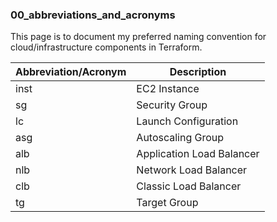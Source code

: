 ### 00_abbreviations_and_acronyms ###

This page is to document my preferred naming convention for cloud/infrastructure components in Terraform.

| Abbreviation/Acronym | Description |
|---|---|
| inst | EC2 Instance |
| sg | Security Group |
| lc | Launch Configuration |
| asg | Autoscaling Group |
| alb | Application Load Balancer |
| nlb | Network Load Balancer |
| clb | Classic Load Balancer |
| tg | Target Group |